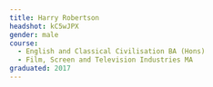 ```yaml
---
title: Harry Robertson
headshot: kC5wJPX
gender: male
course: 
  - English and Classical Civilisation BA (Hons)
  - Film, Screen and Television Industries MA
graduated: 2017
---
```

